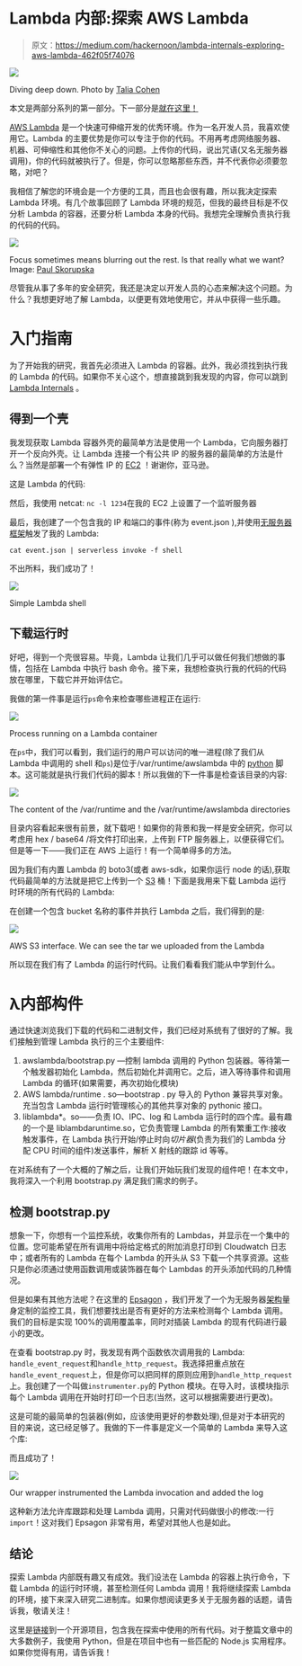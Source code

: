 # Lambda 内部:探索 AWS Lambda

> 原文：<https://medium.com/hackernoon/lambda-internals-exploring-aws-lambda-462f05f74076>

![](img/c85568f4046f7b97e2e30a4c4c08ad3e.png)

Diving deep down. Photo by [Talia Cohen](https://unsplash.com/@taliacohen?utm_source=medium&utm_medium=referral)

本文是两部分系列的第一部分。下一部分是[就在这里！](/epsagon/aws-lambda-internals-part-2-going-deeper-1e12b9d2515f)

[AWS Lambda](https://aws.amazon.com/lambda/) 是一个快速可伸缩开发的优秀环境。作为一名开发人员，我喜欢使用它。Lambda 的主要优势是你可以专注于你的代码。不用再考虑网络服务器、机器、可伸缩性和其他你不关心的问题。上传你的代码，说出咒语(又名无服务器调用)，你的代码就被执行了。但是，你可以忽略那些东西，并不代表你必须要忽略，对吧？

我相信了解您的环境会是一个方便的工具，而且也会很有趣，所以我决定探索 Lambda 环境。有几个故事回顾了 Lambda 环境的规范，但我的最终目标是不仅分析 Lambda 的容器，还要分析 Lambda 本身的代码。我想完全理解负责执行我的代码的代码。

![](img/e00c0a5d631eee7f4d6bbdc08f6609e2.png)

Focus sometimes means blurring out the rest. Is that really what we want? Image: [Paul Skorupska](https://unsplash.com/@pawelskor)

尽管我从事了多年的安全研究，我还是决定以开发人员的心态来解决这个问题。为什么？我想更好地了解 Lambda，以便更有效地使用它，并从中获得一些乐趣。

# 入门指南

为了开始我的研究，我首先必须进入 Lambda 的容器。此外，我必须找到执行我的 Lambda 的代码。如果你不关心这个，想直接跳到我发现的内容，你可以跳到 [Lambda Internals](#931f) 。

## 得到一个壳

我发现获取 Lambda 容器外壳的最简单方法是使用一个 Lambda，它向服务器打开一个反向外壳。让 Lambda 连接一个有公共 IP 的服务器的最简单的方法是什么？当然是部署一个有弹性 IP 的 [EC2](https://aws.amazon.com/ec2/) ！谢谢你，亚马逊。

这是 Lambda 的代码:

然后，我使用 netcat: `nc -l 1234`在我的 EC2 上设置了一个监听服务器

最后，我创建了一个包含我的 IP 和端口的事件(称为 event.json ),并使用[无服务器框架](https://serverless.com)触发了我的 Lambda:

```
cat event.json | serverless invoke -f shell
```

不出所料，我们成功了！

![](img/c3b83ae1c1b6d83d220fdc83ad0848fb.png)

Simple Lambda shell

## 下载运行时

好吧，得到一个壳很容易。毕竟，Lambda 让我们几乎可以做任何我们想做的事情，包括在 Lambda 中执行 bash 命令。接下来，我想检查执行我的代码的代码放在哪里，下载它并开始评估它。

我做的第一件事是运行`ps`命令来检查哪些进程正在运行:

![](img/7335cc5326ddee9764a53e355972cd34.png)

Process running on a Lambda container

在`ps`中，我们可以看到，我们运行的用户可以访问的唯一进程(除了我们从 Lambda 中调用的 shell 和`ps`)是位于/var/runtime/awslambda 中的 [python](https://hackernoon.com/tagged/python) 脚本。这可能就是执行我们代码的脚本！所以我做的下一件事是检查该目录的内容:

![](img/dbedd386f781d8091de37a9be4a7cfaa.png)

The content of the /var/runtime and the /var/runtime/awslambda directories

目录内容看起来很有前景，就下载吧！如果你的背景和我一样是安全研究，你可以考虑用 hex / base64 /将文件打印出来，上传到 FTP 服务器上，以便获得它们。但是等一下——我们正在 AWS 上运行！有一个简单得多的方法。

因为我们有内置 Lambda 的 boto3(或者 aws-sdk，如果你运行 node 的话),获取代码最简单的方法就是把它上传到一个 [S3](https://aws.amazon.com/s3/) 桶！下面是我用来下载 Lambda 运行时环境的所有代码的 Lambda:

在创建一个包含 bucket 名称的事件并执行 Lambda 之后，我们得到的是:

![](img/4c6d4758ff1d3e38c6f22ffcd5e48d91.png)

AWS S3 interface. We can see the tar we uploaded from the Lambda

所以现在我们有了 Lambda 的运行时代码。让我们看看我们能从中学到什么。

# λ内部构件

通过快速浏览我们下载的代码和二进制文件，我们已经对系统有了很好的了解。我们接触到管理 Lambda 执行的三个主要组件:

1.  awslambda/bootstrap.py —控制 lambda 调用的 Python 包装器。等待第一个触发器初始化 Lambda，然后初始化并调用它。之后，进入等待事件和调用 Lambda 的循环(如果需要，再次初始化模块)
2.  AWS lambda/runtime . so—bootstrap . py 导入的 Python 兼容共享对象。充当包含 Lambda 运行时管理核心的其他共享对象的 pythonic 接口。
3.  liblambda*。so——负责 IO、IPC、log 和 Lambda 运行时的四个库。最有趣的一个是 liblambdaruntime.so，它负责管理 Lambda 的所有繁重工作:接收触发事件，在 Lambda 执行开始/停止时向*切片器*(负责为我们的 Lambda 分配 CPU 时间的组件)发送事件，解析 X 射线的跟踪 id 等等。

在对系统有了一个大概的了解之后，让我们开始玩我们发现的组件吧！在本文中，我将深入一个利用 bootstrap.py 满足我们需求的例子。

## 检测 bootstrap.py

想象一下，你想有一个监控系统，收集你所有的 Lambdas，并显示在一个集中的位置。您可能希望在所有调用中将给定格式的附加消息打印到 Cloudwatch 日志中；或者所有的 Lambda 在每个 Lambda 的开头从 S3 下载一个共享资源。这些只是你必须通过使用函数调用或装饰器在每个 Lambdas 的开头添加代码的几种情况。

但是如果有其他方法呢？在这里的 [Epsagon](https://epsagon.com) ，我们开发了一个为无服务器[架构](https://hackernoon.com/tagged/architecture)量身定制的监控工具，我们想要找出是否有更好的方法来检测每个 Lambda 调用。我们的目标是实现 100%的调用覆盖率，同时对插装 Lambda 的现有代码进行最小的更改。

在查看 bootstrap.py 时，我发现有两个函数依次调用我的 Lambda: `handle_event_request`和`handle_http_request`。我选择把重点放在`handle_event_request`上，但是你可以把同样的原则应用到`handle_http_request`上。我创建了一个叫做`instrumenter.py`的 Python 模块。在导入时，该模块指示每个 Lambda 调用在开始时打印一个日志(当然，这可以根据需要进行更改)。

这是可能的最简单的包装器(例如，应该使用更好的参数处理),但是对于本研究的目的来说，这已经足够了。我做的下一件事是定义一个简单的 Lambda 来导入这个库:

而且成功了！

![](img/e10fbe0737987aa746e83357fd94e41d.png)

Our wrapper instrumented the Lambda invocation and added the log

这种新方法允许库跟踪和处理 Lambda 调用，只需对代码做很小的修改:一行`import`！这对我们 Epsagon 非常有用，希望对其他人也是如此。

## 结论

探索 Lambda 内部既有趣又有成效。我们设法在 Lambda 的容器上执行命令，下载 Lambda 的运行时环境，甚至检测任何 Lambda 调用！我将继续探索 Lambda 的环境，接下来深入研究二进制库。如果你想阅读更多关于无服务器的话题，请告诉我，敬请关注！

这里是[链接](https://github.com/epsagon/lambda-internals)到一个开源项目，包含我在探索中使用的所有代码。对于整篇文章中的大多数例子，我使用 Python，但是在项目中也有一些匹配的 Node.js 实用程序。如果你觉得有用，请告诉我！